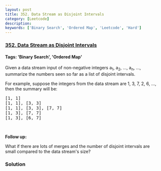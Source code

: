 ```yaml
---
layout: post
title: 352. Data Stream as Disjoint Intervals
category: [Leetcode]
description: 
keywords: ['Binary Search', 'Ordered Map', 'Leetcode', 'Hard']
---
```

### [352. Data Stream as Disjoint Intervals](https://leetcode.com/problems/data-stream-as-disjoint-intervals)

#### Tags: 'Binary Search', 'Ordered Map'

<div class="content__u3I1 question-content__JfgR"><div><p>Given a data stream input of non-negative integers a<sub>1</sub>, a<sub>2</sub>, ..., a<sub>n</sub>, ..., summarize the numbers seen so far as a list of disjoint intervals.</p>
<p>For example, suppose the integers from the data stream are 1, 3, 7, 2, 6, ..., then the summary will be:</p>
<pre>[1, 1]
[1, 1], [3, 3]
[1, 1], [3, 3], [7, 7]
[1, 3], [7, 7]
[1, 3], [6, 7]
</pre>
<p> </p>
<p><b>Follow up:</b></p>
<p>What if there are lots of merges and the number of disjoint intervals are small compared to the data stream's size?</p>
</div></div>

### Solution
